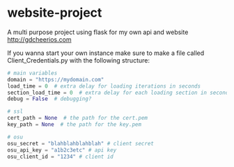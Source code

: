 # website-project
A multi purpose project using flask for my own api and website
http://gdcheerios.com

If you wanna start your own instance make sure to make a file called Client_Credentials.py with the following structure:

```py
# main variables
domain = "https://mydomain.com"
load_time = 0  # extra delay for loading iterations in seconds
section_load_time = 0  # extra delay for each loading section in seconds
debug = False  # debugging?

# ssl
cert_path = None  # the path for the cert.pem
key_path = None  # the path for the key.pem

# osu
osu_secret = "blahblahblahblah" # client secret
osu_api_key = "a1b2c3etc" # api key
osu_client_id = "1234" # client id
```
